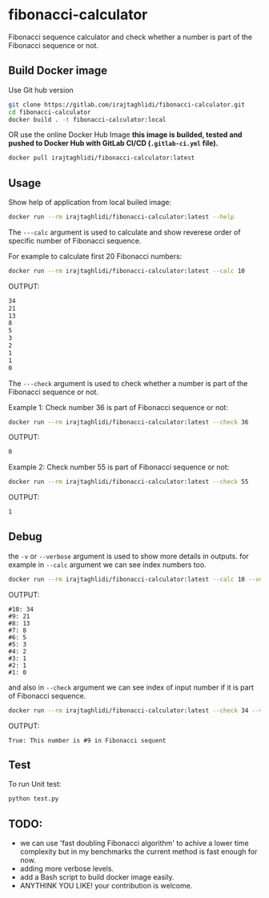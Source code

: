 # fibonacci-calculator
Fibonacci sequence calculator and check whether a number is part of the Fibonacci sequence or not.

## Build Docker image

Use Git hub version
```bash
git clone https://gitlab.com/irajtaghlidi/fibonacci-calculator.git
cd fibonacci-calculator
docker build . -t fibonacci-calculator:local
```
OR
use the online Docker Hub Image
**this image is builded, tested and pushed to Docker Hub with GitLab CI/CD (`.gitlab-ci.yml` file).**
```bash
docker pull irajtaghlidi/fibonacci-calculator:latest
```

## Usage
Show help of application from local builed image:
```bash
docker run --rm irajtaghlidi/fibonacci-calculator:latest --help
```
The ```---calc``` argument is used to calculate and show reverese order of specific number of Fibonacci sequence.

For example to calculate first 20 Fibonacci numbers:
```bash
docker run --rm irajtaghlidi/fibonacci-calculator:latest --calc 10
```
OUTPUT:
```bash
34
21
13
8
5
3
2
1
1
0
```

The ```---check``` argument is used to check whether a number is part of the Fibonacci sequence or not.

Example 1: Check number 36 is part of Fibonacci sequence or not:
```bash
docker run --rm irajtaghlidi/fibonacci-calculator:latest --check 36
```
OUTPUT:
```bash
0
```
Example 2: Check number 55 is part of Fibonacci sequence or not:
```bash
docker run --rm irajtaghlidi/fibonacci-calculator:latest --check 55
```
OUTPUT:
```bash
1
```

## Debug
the ```-v``` or ```--verbose``` argument is used to show more details in outputs.
for example in ```--calc``` argument we can see index numbers too.
```bash
docker run --rm irajtaghlidi/fibonacci-calculator:latest --calc 10 --verbose
```
OUTPUT:
```
#10: 34
#9: 21
#8: 13
#7: 8
#6: 5
#5: 3
#4: 2
#3: 1
#2: 1
#1: 0
```

and also in ```--check``` argument we can see index of input number if it is part of Fibonacci sequence.

```bash
docker run --rm irajtaghlidi/fibonacci-calculator:latest --check 34 --verbose
```

OUTPUT:
```
True: This number is #9 in Fibonacci sequent
```
## Test
To run Unit test:
```bash
python test.py
```
## TODO:
* we can use 'fast doubling Fibonacci algorithm' to achive a lower time complexity but in my benchmarks the current method is fast enough for now.
* adding more verbose levels.
* add a Bash script to build docker image easily.
* ANYTHINK YOU LIKE! your contribution is welcome.